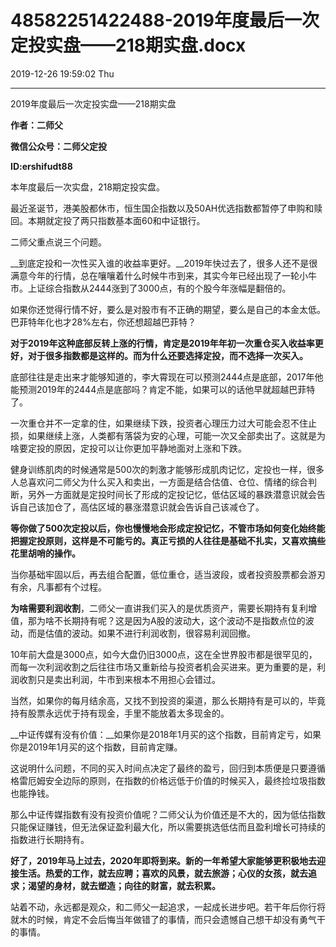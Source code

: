 # 48582251422488-2019年度最后一次定投实盘——218期实盘.docx

2019-12-26 19:59:02 Thu

----

2019年度最后一次定投实盘——218期实盘

__作者：二师父__

__微信公众号：二师父定投__

__ID:ershifudt88__

本年度最后一次实盘，218期定投实盘。

最近圣诞节，港美股都休市，恒生国企指数以及50AH优选指数都暂停了申购和赎回。本期就定投了两只指数基本面60和中证银行。

二师父重点说三个问题。

__到底定投和一次性买入谁的收益率更好。__2019年快过去了，很多人还不是很满意今年的行情，总在嚷嚷着什么时候牛市到来，其实今年已经出现了一轮小牛市。上证综合指数从2444涨到了3000点，有的个股今年涨幅是翻倍的。

如果你还觉得行情不好，要么是对股市有不正确的期望，要么是自己的本金太低。巴菲特年化也才28%左右，你还想超越巴菲特？

__对于2019年这种底部反转上涨的行情，肯定是2019年年初一次重仓买入收益率更好，对于很多指数都是这样的。而为什么还要选择定投，而不选择一次买入。__

底部往往是走出来才能够知道的，李大霄现在可以预测2444点是底部，2017年他能预测2019年的2444点是底部吗？肯定不能，如果可以的话他早就超越巴菲特了。

一次重仓并不一定拿的住，如果继续下跌，投资者心理压力过大可能会忍不住止损，如果继续上涨，人类都有落袋为安的心理，可能一次又全部卖出了。这就是为啥要定投的原因，定投可以让你更加平静地面对上涨和下跌。

健身训练肌肉的时候通常是500次的刺激才能够形成肌肉记忆，定投也一样，很多人总喜欢问二师父为什么买入和卖出，一方面是结合估值、仓位、情绪的综合判断，另外一方面就是定投时间长了形成的定投记忆，低估区域的暴跌潜意识就会告诉自己该加仓了，高估区域的暴涨潜意识就会告诉自己该减仓了。

__等你做了500次定投以后，你也慢慢地会形成定投记忆，不管市场如何变化始终能把握定投原则，这样是不可能亏的。真正亏损的人往往是基础不扎实，又喜欢搞些花里胡哨的操作。__

当你基础牢固以后，再去组合配置，低位重仓，适当波段，或者投资股票都会游刃有余，凡事都有个过程。

__为啥需要利润收割__，二师父一直讲我们买入的是优质资产，需要长期持有复利增值，那为啥不长期持有呢？这是因为A股的波动大，这个波动不是指数点位的波动，而是估值的波动。如果不进行利润收割，很容易利润回撤。

10年前大盘是3000点，如今大盘仍旧3000点，这在全世界股市都是很罕见的，而每一次利润收割之后往往市场又重新给与投资者机会买进来。更为重要的是，利润收割只是卖出利润，牛市到来根本不用担心会错过。

当然，如果你的每月结余高，又找不到投资的渠道，那么长期持有是可以的，毕竟持有股票永远优于持有现金，手里不能放着太多现金的。

__中证传媒有没有价值：__如果你是2018年1月买的这个指数，目前肯定亏，如果你是2019年1月买的这个指数，目前肯定赚。

这说明什么问题，不同的买入时间点决定了最终的盈亏，回归到本质便是只要遵循格雷厄姆安全边际的原则，在指数的价格远低于价值的时候买入，最终捡垃圾指数也能挣钱。

那么中证传媒指数有没有投资价值呢？二师父认为价值还是不大的，因为低估指数只能保证赚钱，但无法保证盈利最大化，所以需要挑选低估而且盈利增长可持续的指数进行长期持有。

__好了，2019年马上过去，2020年即将到来。新的一年希望大家能够更积极地去迎接生活。热爱的工作，就去应聘；喜欢的风景，就去旅游；心仪的女孩，就去追求；渴望的身材，就去塑造；向往的财富，就去积累。__

站着不动，永远都是观众，和二师父一起追求，一起成长进步吧。若干年后你行将就木的时候，肯定不会后悔当年做错了的事情，而只会遗憾自己想干却没有勇气干的事情。

